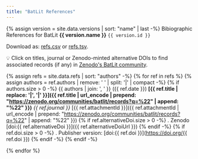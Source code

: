```yaml
---
title: "BatLit References"
---
```


{% assign version = site.data.versions | sort: "name" | last -%}
Bibiographic References for BatLit **{{ version.name }}** ```{{ version.id }}```

Download as: [refs.csv](refs.csv) or [refs.tsv](refs.tsv).

💡 Click on titles, journal or Zenodo-minted alternative DOIs to find associated records (if any) in [Zenodo's BatLit community](https://zenodo.org/communities/batlit).

{% assign refs = site.data.refs | sort: "authors" -%}
{% for ref in refs %} 
 {% assign authors = ref.authors | remove: ' ' | split: '|' | compact -%}
 {% if authors.size > 0 -%}
 {{ authors | join: ', ' }} ({{ ref.date }}) **[{{ ref.title | replace: '|', '\|' }}]({{ ref.title | url_encode | prepend: "https://zenodo.org/communities/batlit/records?q=%22" | append: "%22" }})** _{{ ref.journal }}_
 [{{ ref.attachmentId }}]({{ ref.attachmentId | url_encode | prepend: "https://zenodo.org/communities/batlit/records?q=%22" | append: "%22" }}) 
 {% if ref.alternativeDoi.size > 0 -%}
   . Zenodo [doi:{{ ref.alternativeDoi }}]({{ ref.alternativeDoiUrl }}) 
 {% endif -%}
 {% if ref.doi.size > 0 -%}
   . Publisher version: [doi:{{ ref.doi }}](https://doi.org/{{ ref.doi }}) 
 {% endif -%}
  {% endif -%}

{% endfor %}
